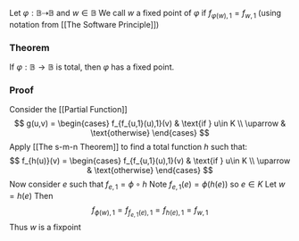 Let $\varphi:\mathbb{B}\dashrightarrow \mathbb{B}$ and $w\in \mathbb{B}$
We call $w$ a fixed point of $\varphi$ if $f_{\varphi(w),1}=f_{w,1}$ 
(using notation from [[The Software Principle]])
### Theorem
If $\varphi:\mathbb{B}\to \mathbb{B}$ is total, then $\varphi$ has a fixed point. 
### Proof
Consider the [[Partial Function]] 
$$
g(u,v) = \begin{cases}
f_{f_{u,1}(u),1}(v) & \text{if } u\in K \\
\uparrow & \text{otherwise}
\end{cases}
$$
Apply [[The s-m-n Theorem]] to find a total function $h$
such that:
$$
f_{h(u)}(v) = \begin{cases}
f_{f_{u,1}(u),1}(v)  &  \text{if } u\in K  \\
\uparrow & \text{otherwise}
\end{cases}
$$
Now consider $e$ such that $f_{e,1}=\phi \circ h$
Note $f_{e,1}(e)=\phi(h(e))$ so $e\in K$
Let $w=h(e)$
Then
$$
f_{\phi(w),1} = f_{f_{e,1}(e),1} = f_{h(e),1} = f_{w,1}
$$
Thus $w$ is a fixpoint